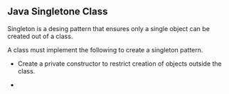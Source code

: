 ## **Java Singletone Class**

Singleton is a desing pattern that ensures only a single object can be created out of a class.

A class must implement the following to create a singleton pattern.

* Create a private constructor to restrict creation of objects outside the class.

* 